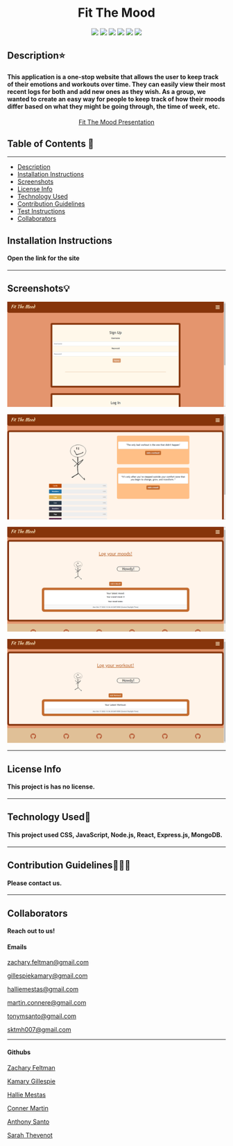 <!-- @format -->

<h1 align="center"> Fit The Mood </h1>
  <p align="center">
    <img src="https://img.shields.io/badge/license-CSS-green"/>
    <img src="https://img.shields.io/badge/license-React-blue"/>
    <img src="https://img.shields.io/badge/license-Javascripr-yellow"/>
    <img src="https://img.shields.io/badge/license-Nodejs-purple"/>
    <img src="https://img.shields.io/badge/license-Expressjs-pink"/>
    <img src="https://img.shields.io/badge/license-MongoDB-white"/>
  </p>

## Description⭐

#### This application is a one-stop website that allows the user to keep track of their emotions and workouts over time. They can easily view their most recent logs for both and add new ones as they wish. As a group, we wanted to create an easy way for people to keep track of how their moods differ based on what they might be going through, the time of week, etc.

  <p align="center">
    <a href='https://docs.google.com/presentation/d/1yBq5sf5hsAtKQMcvKn54Y8JxxrzHYUOr8HMN5Kl2xHU/edit?usp=sharing'> Fit The Mood Presentation</a>
  </p>

## Table of Contents 📖

---

- [Description](#description⭐)
- [Installation Instructions](#installation-instructions)
- [Screenshots](#screenshots💡)
- [License Info](#license-info)
- [Technology Used](#technology-used🔧)
- [Contribution Guidelines](#contribution-guidelines👩🏻‍💻)
- [Test Instructions](#test-instructions📝)
- [Collaborators](#collaborators)

## Installation Instructions

#### Open the link for the site

---

## Screenshots💡

![Screenshot 1](client/src/images/signup-screenshot.png)

![Screenshot 2](client/src/images/home-screenshot.png)

![Screenshot 3](client/src/images/moods-screenshot.png)

![Screenshot 4](client/src/images/workout-screenshot.png)

---

## License Info

#### This project is has no license.

---

## Technology Used🔧

#### This project used CSS, JavaScript, Node.js, React, Express.js, MongoDB.

---

## Contribution Guidelines👩🏻‍💻

#### Please contact us.

---

## Collaborators

#### Reach out to us!

#### Emails

<a href="mailto: zachary.feltman@gmail.com">zachary.feltman@gmail.com</a>

<a href="mailto: gillespiekamary@gmail.com">gillespiekamary@gmail.com</a>

<a href="mailto: halliemestas@gmail.com">halliemestas@gmail.com</a>

<a href="mailto: martin.connere@gmail.com">martin.connere@gmail.com</a>

<a href="mailto: tonymsanto@gmail.com">tonymsanto@gmail.com</a>

<a href="mailto: sktmh007@gmail.com">sktmh007@gmail.com</a>

---

#### Githubs

<a href='https://github.com/ZacharyFeltman'>Zachary Feltman</a>

<a href='https://github.com/kamarygillespie4'>Kamary Gillespie</a>

<a href='https://github.com/halliemestas'>Hallie Mestas</a>

<a href='https://github.com/ConnerMart'>Conner Martin</a>

<a href='https://github.com/Tonymsanto'>Anthony Santo</a>

<a href='https://github.com/SThevenot'>Sarah Thevenot</a>
